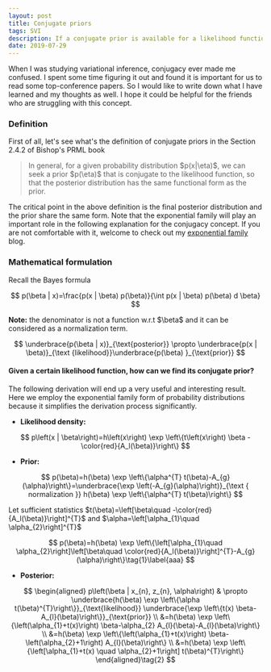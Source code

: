```yaml
---
layout: post
title: Conjugate priors
tags: SVI
description: If a conjugate prior is available for a likelihood function, the posterior distribution has the same form as the prior.
date: 2019-07-29
---
```


<p>When I was studying variational inference, conjugacy ever made me confused. I spent some time figuring it out and found it is important for us to read some top-conference papers. So I would like to write down what I have learned and my thoughts as well. I hope it could be helpful for the friends who are struggling with this concept.</p>

### Definition

<p>First of all, let's see what's the definition of conjugate priors in the Section 2.4.2 of Bishop's PRML book</p>
<blockquote>
    <p>
        In general, for a given probability distribution $p(x|\eta)$, we can seek a prior $p(\eta)$ that is conjugate to the likelihood function, so that the posterior distribution has the same functional form as the prior.
    </p>
</blockquote>

<p>The critical point in the above definition is the final posterior distribution and the prior share the same form. Note that the exponential family will play an important role in the following explanation for the conjugacy concept. If you are not comfortable with it, welcome to check out my <a href="https://kaikaizhao.github.io/notes/2019/07/26/Exponential-Family" target="_blank">exponential family</a> blog.</p>

### Mathematical formulation

Recall the Bayes formula

$$
p(\beta | x)=\frac{p(x | \beta) p(\beta)}{\int p(x | \beta) p(\beta) d \beta}
$$

<p><b>Note:</b> the denominator is not a function w.r.t $\beta$ and it can be considered as a normalization term.</p>

$$
\underbrace{p(\beta | x)}_{\text{posterior}} \propto \underbrace{p(x | \beta)}_{\text {likelihood}}\underbrace{p(\beta) }_{\text{prior}}
$$

#### Given a certain likelihood function, how can we find its conjugate prior?

The following derivation will end up a very useful and interesting result. Here we employ the exponential family form of probability distributions because it simplifies the derivation process significantly.

* **Likelihood density:**

$$
p\left(x | \beta\right)=h\left(x\right) \exp \left\{t\left(x\right) \beta -\color{red}{A_l(\beta)}\right\}
$$

* **Prior:**

$$
p(\beta)=h(\beta) \exp \left\{\alpha^{T} t(\beta)-A_{g}(\alpha)\right\}=\underbrace{\exp \left(-A_{g}(\alpha)\right)}_{\text { normalization }} h(\beta) \exp \left\{\alpha^{T} t(\beta)\right\}
$$

<p>Let sufficient statistics $t(\beta)=\left[\beta\quad -\color{red}{A_l(\beta)}\right]^{T}$ and $\alpha=\left[\alpha_{1}\quad \alpha_{2}\right]^{T}$</p>

$$
p(\beta)=h(\beta) \exp \left\{\left[\alpha_{1}\quad \alpha_{2}\right]\left[\beta\quad \color{red}{A_l(\beta)}\right]^{T}-A_{g}(\alpha)\right\}\tag{1}\label{aaa}
$$

* **Posterior:**

$$
    \begin{aligned} 
    p\left(\beta | x_{n}, z_{n}, \alpha\right) & \propto \underbrace{h(\beta) \exp \left\{\alpha t(\beta)^{T}\right\}}_{\text{likelihood}} \underbrace{\exp \left\{t(x) \beta-A_{l}(\beta)\right\}}_{\text{prior}} \\ &=h(\beta) \exp \left\{\left(\alpha_{1}+t(x)\right) \beta-\alpha_{2} A_{l}(\beta)-A_{l}(\beta)\right\} \\ &=h(\beta) \exp \left\{\left(\alpha_{1}+t(x)\right) \beta-\left(\alpha_{2}+1\right) A_{l}(\beta)\right\} \\ &=h(\beta) \exp \left\{\left[\alpha_{1}+t(x) \quad \alpha_{2}+1\right] t(\beta)^{T}\right\}
    \end{aligned}\tag{2}
$$

